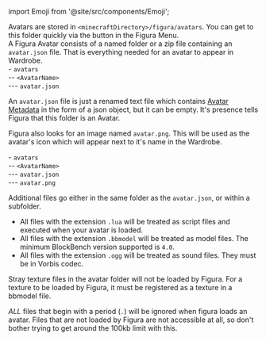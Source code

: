 import Emoji from '@site/src/components/Emoji';

Avatars are stored in <code>&lt;minecraftDirectory&gt;/figura/avatars</code>. You can get to this folder quickly via the <Emoji icon="figura/folder"/> button in the Figura Menu.<br/>
A Figura Avatar consists of a named <Emoji icon="file/folder"/> folder or a <Emoji icon="file/zip"/> zip file containing an <Emoji icon="file/json"/> <code>avatar.json</code> file. That is everything needed for an avatar to appear in Wardrobe.<br/>
\- <Emoji icon="file/folder"/> <code>avatars</code><br/>
\-- <Emoji icon="file/folder"/> <code>&lt;AvatarName&gt;</code><br/>
\--- <Emoji icon="file/json"/> <code>avatar.json</code><br/>

An <Emoji icon="file/json"/> <code>avatar.json</code> file is just a renamed text file which contains [Avatar Metadata](Avatar%20Metadata) in the form of a json object, but it can be empty. It's presence tells Figura that this folder is an Avatar.

Figura also looks for an image named <Emoji icon="file/texture"/> <code>avatar.png</code>. This will be used as the avatar's icon which will appear next to it's name in the Wardrobe.

\- <Emoji icon="file/folder"/> <code>avatars</code><br/>
\-- <Emoji icon="file/folder"/> <code>&lt;AvatarName&gt;</code><br/>
\--- <Emoji icon="file/json"/> <code>avatar.json</code><br/>
\--- <Emoji icon="file/texture"/> <code>avatar.png</code><br/>

Additional files go either in the same folder as the <Emoji icon="file/json"/> <code>avatar.json</code>, or within a <Emoji icon="file/folder"/> subfolder.
- All files with the extension <Emoji icon="file/lua"/> <code>.lua</code> will be treated as script files and executed when your avatar is loaded.
- All files with the extension <Emoji icon="file/bbmodel"/> <code>.bbmodel</code> will be treated as model files. The minimum BlockBench version supported is <code>4.0</code>.
- All files with the extension <Emoji icon="file/ogg"/> <code>.ogg</code> will be treated as sound files. They must be in Vorbis codec.

Stray <Emoji icon="file/texture"/> texture files in the avatar folder will not be loaded by Figura. For a texture to be loaded by Figura, it must be registered as a texture in a <Emoji icon="file/bbmodel"/> bbmodel file.

*ALL* files that begin with a period (<code>.</code>) will be ignored when figura loads an avatar. Files that are not loaded by Figura are not accessible at all, so don't bother trying to get around the 100kb limit with this.